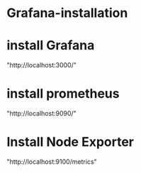 # Grafana-installation

# install Grafana 
"http://localhost:3000/"

# install prometheus 
"http://localhost:9090/"

#  Install Node Exporter 
"http://localhost:9100/metrics"

